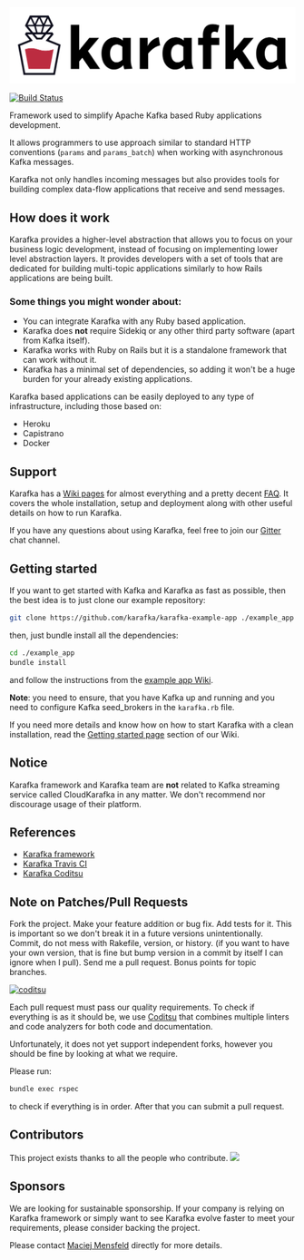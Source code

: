 ![karafka logo](https://raw.githubusercontent.com/karafka/misc/master/logo/karafka_logotype_transparent2.png)

[![Build Status](https://travis-ci.org/karafka/karafka.svg?branch=master)](https://travis-ci.org/karafka/karafka)

Framework used to simplify Apache Kafka based Ruby applications development.

It allows programmers to use approach similar to standard HTTP conventions (```params``` and ```params_batch```) when working with asynchronous Kafka messages.

Karafka not only handles incoming messages but also provides tools for building complex data-flow applications that receive and send messages.

## How does it work

Karafka provides a higher-level abstraction that allows you to focus on your business logic development, instead of focusing on implementing lower level abstraction layers. It provides developers with a set of tools that are dedicated for building multi-topic applications similarly to how Rails applications are being built.

### Some things you might wonder about:

- You can integrate Karafka with any Ruby based application.
- Karafka does **not** require Sidekiq or any other third party software (apart from Kafka itself).
- Karafka works with Ruby on Rails but it is a standalone framework that can work without it.
- Karafka has a minimal set of dependencies, so adding it won't be a huge burden for your already existing applications.

Karafka based applications can be easily deployed to any type of infrastructure, including those based on:

* Heroku
* Capistrano
* Docker

## Support

Karafka has a [Wiki pages](https://github.com/karafka/karafka/wiki) for almost everything and a pretty decent [FAQ](https://github.com/karafka/karafka/wiki/FAQ). It covers the whole installation, setup and deployment along with other useful details on how to run Karafka.

If you have any questions about using Karafka, feel free to join our [Gitter](https://gitter.im/karafka/karafka) chat channel.

## Getting started

If you want to get started with Kafka and Karafka as fast as possible, then the best idea is to just clone our example repository:

```bash
git clone https://github.com/karafka/karafka-example-app ./example_app
```

then, just bundle install all the dependencies:

```bash
cd ./example_app
bundle install
```

and follow the instructions from the [example app Wiki](https://github.com/karafka/karafka-example-app/blob/master/README.md).

**Note**: you need to ensure, that you have Kafka up and running and you need to configure Kafka seed_brokers in the ```karafka.rb``` file.

If you need more details and know how on how to start Karafka with a clean installation, read the [Getting started page](https://github.com/karafka/karafka/wiki/Getting-started) section of our Wiki.

## Notice

Karafka framework and Karafka team are __not__ related to Kafka streaming service called CloudKarafka in any matter. We don't recommend nor discourage usage of their platform.

## References

* [Karafka framework](https://github.com/karafka/karafka)
* [Karafka Travis CI](https://travis-ci.org/karafka/karafka)
* [Karafka Coditsu](https://app.coditsu.io/karafka/repositories/karafka)

## Note on Patches/Pull Requests

Fork the project.
Make your feature addition or bug fix.
Add tests for it. This is important so we don't break it in a future versions unintentionally.
Commit, do not mess with Rakefile, version, or history. (if you want to have your own version, that is fine but bump version in a commit by itself I can ignore when I pull). Send me a pull request. Bonus points for topic branches.

[![coditsu](https://coditsu.io/assets/quality_bar.svg)](https://app.coditsu.io/karafka/repositories/karafka)

Each pull request must pass our quality requirements. To check if everything is as it should be, we use [Coditsu](https://coditsu.io) that combines multiple linters and code analyzers for both code and documentation.

Unfortunately, it does not yet support independent forks, however you should be fine by looking at what we require.

Please run:

```bash
bundle exec rspec
```

to check if everything is in order. After that you can submit a pull request.

## Contributors

This project exists thanks to all the people who contribute.
<a href="https://github.com/karafka/karafka/graphs/contributors"><img src="https://opencollective.com/karafka/contributors.svg?width=890" /></a>

## Sponsors

We are looking for sustainable sponsorship. If your company is relying on Karafka framework or simply want to see Karafka evolve faster to meet your requirements, please consider backing the project.

Please contact [Maciej Mensfeld](mailto:maciej@coditsu.io) directly for more details.
